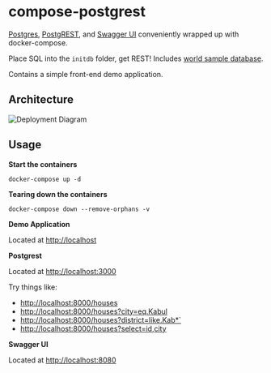 compose-postgrest
=================

[Postgres](https://www.postgresql.org/), [PostgREST](https://github.com/begriffs/postgrest), and [Swagger UI](https://github.com/swagger-api/swagger-ui) conveniently wrapped up with docker-compose.

Place SQL into the `initdb` folder, get REST! 
Includes [world sample database](https://www.postgresql.org/ftp/projects/pgFoundry/dbsamples/world/).

Contains a simple front-end  demo application.

Architecture
------------

![Deployment Diagram](diagrams/deployment-diagram.png)

Usage
-----

**Start the containers**

`docker-compose up -d`

**Tearing down the containers**

`docker-compose down --remove-orphans -v`

**Demo Application**

Located at [http://localhost](http://localhost)

**Postgrest**

Located at [http://localhost:3000](http://localhost:8000)

Try things like:
* [http://localhost:8000/houses](http://localhost:8000/houses)
* [http://localhost:8000/houses?city=eq.Kabul](http://localhost:8000/city?name=eq.Kabul)
* [http://localhost:8000/houses?district=like.Kab*`](http://localhost:8000/houses?city=like.Kab*)
* [http://localhost:8000/houses?select=id,city](http://localhost:8000/houses?select=id,city)

**Swagger UI**

Located at [http://localhost:8080](http://localhost:8080)

